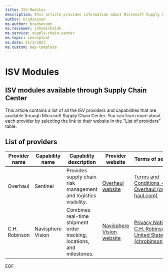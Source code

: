 ```yaml
---
title: ISV Modules
description: This article provides information about Microsoft Supply Chain Center's ISV modules.
author: bradsesnon
ms.author: bradsesnon
ms.reviewer: johnmichalak
ms.service: supply-chain-center
ms.topic: conceptual
ms.date: 11/3/2022
ms.custom: bap-template
---
```


# ISV Modules

## ISV modules available through Supply Chain Center

This article contains a list of all the ISV providers and capabilities that are available through Microsoft Supply Chain Center. You can learn more about each provider by selecting the link to their website in the "List of providers" table.

## List of providers

| **Provider name** | **Capability name** | **Capability description** | **Provider website** | **Terms of service** | **Obtain a license** |
| ------------------|---------------------|----------------------------|----------------------|----------------------|----------------------|
| Overhaul | Sentinel | Provides supply chain risk management and logistics visibility. | [Overhaul website](https://over-haul.com/) | [Terms and Conditions - Overhaul (over-haul.com)](https://over-haul.com/terms-and-conditions/) | [Contact Overhaul to obtain a license](https://over-haul.com/overhaul-microsoft-supply-chain-center/) |
| C.H. Robinson | Navisphere Vision | Combines real-time shipment order tracking, locations, and milestones. | [Navisphere Vision website](https://www.chrobinson.com/en-us/technology/shipper-technology/navisphere/navisphere-vision/) | [Privacy Notice — C.H. Robinson — United States (chrobinson.com)](https://www.chrobinson.com/en-us/privacy-notice/) | [Contact C.H. Robinson to obtain a license](https://www.chrobinson.com/en-in/technology/shipper-technology/navisphere/) |

EOF